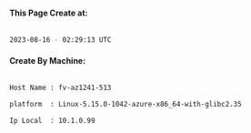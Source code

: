 
   
#### This Page Create at:

```bash

2023-08-16 - 02:29:13 UTC

```

#### Create By Machine:

```bash

Host Name : fv-az1241-513

platform  : Linux-5.15.0-1042-azure-x86_64-with-glibc2.35

Ip Local  : 10.1.0.99

```

